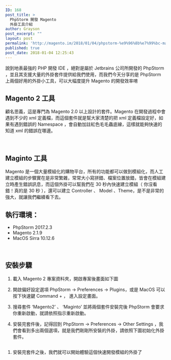 ```yaml
---
ID: 168
post_title: >
  PhpStorm 開發 Magento
  外掛工具介紹
author: Grayson
post_excerpt: ""
layout: post
permalink: 'http://magento.im/2018/01/04/phpstorm-%e9%96%8b%e7%99%bc-magento-%e5%a4%96%e6%8e%9b%e5%b7%a5%e5%85%b7%e4%bb%8b%e7%b4%b9/'
published: true
post_date: 2018-01-04 12:25:43
---
```

說到地表最強的 PHP 開發 IDE ，絕對是屬於 Jetbrains 公司所開發的 PhpStorm ，並且其支援大量的外掛套件提供給我們使用，而我們今天分享的是 PhpStorm 上兩個好用的外掛小工具，可以大幅度提升 Magento 的開發效率唷

<h2>Magento 2  工具</h2>

顧名思義，這是專門為 Magento 2.0 以上設計的套件。Magento 在開發過程中會遇到不少的 xml 定義檔，而這個套件就是幫大家清楚的把 xml 定義檔設定好，如果有遇到錯誤的 Namespace ，會自動加註紅色毛毛蟲底線，這樣就能夠快速的知道 xml 的錯誤在哪邊。

<br>

<h2>Maginto  工具</h2>

Magento 是一個大量模組化的購物平台，所有的功能都可以做到模組化，而人工建立模組的步驟實在是非常繁雜，常常大小寫拼錯、檔案位置放錯，皆會在模組建立時產生錯誤訊息，而這個外掛可以幫我們在 30 秒內快速建立模組（ 你沒看錯！真的是 30 秒 ），還可以建立 Controller 、 Model 、Theme，是不是非常的強大，就讓我們繼續看下去。
<br>

<h2>執行環境：</h2>

<ul>
<li>PhpStorm 2017.2.3</li>
<li>Magento 2.1.9</li>
<li>MacOS Sirra 10.12.6</li>
</ul>

<br>

<h2>安裝步驟</h2>

<ol>
<li>載入 Magento 2 專案資料夾，開啟專案後畫面如下圖
<img src="http://magento.im/wp-content/uploads/2018/01/%E8%9E%A2%E5%B9%95%E5%BF%AB%E7%85%A7-2018-01-04-20.22.01.png" alt="" /></p></li>
<li><p>開啟偏好設定選項 PhpStorm -> Preferences -> Plugins，或是 MacOS 可以按下快速鍵 Command + ， 進入設定畫面。
<img src="http://magento.im/wp-content/uploads/2018/01/%E8%9E%A2%E5%B9%95%E5%BF%AB%E7%85%A7-2018-01-04-20.23.41.png" alt="" /></p></li>
<li><p>搜尋套件 ‘Magento2’ 、 ‘Maginto’  並將兩個套件安裝完後 PhpStorm 會要求你重新啟動，就請依照指示重新啟動。
<img src="http://magento.im/wp-content/uploads/2018/01/%E8%9E%A2%E5%B9%95%E5%BF%AB%E7%85%A7-2018-01-04-20.23.41.png" alt="" /></p></li>
<li><p>安裝完套件後，記得回到  PhpStorm -> Preferences -> Other Settings ，我們會看到多出兩個選項，就是我們剛剛所安裝的外掛，請依照下圖初始化外掛套件。
<img src="http://magento.im/wp-content/uploads/2018/01/%E8%9E%A2%E5%B9%95%E5%BF%AB%E7%85%A7-2018-01-04-20.24.02.png" alt="" /></p></li>
</ol>

<p><img src="http://magento.im/wp-content/uploads/2018/01/%E8%9E%A2%E5%B9%95%E5%BF%AB%E7%85%A7-2018-01-04-20.23.57.png" alt="" />

<ol>
<li>安裝完套件之後，我們就可以開始體驗這個快速開發模組的外掛了</li>
</ol>
